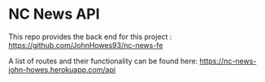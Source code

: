 # NC News API

This repo provides the back end for this project : https://github.com/JohnHowes93/nc-news-fe

A list of routes and their functionality can be found here: https://nc-news-john-howes.herokuapp.com/api
